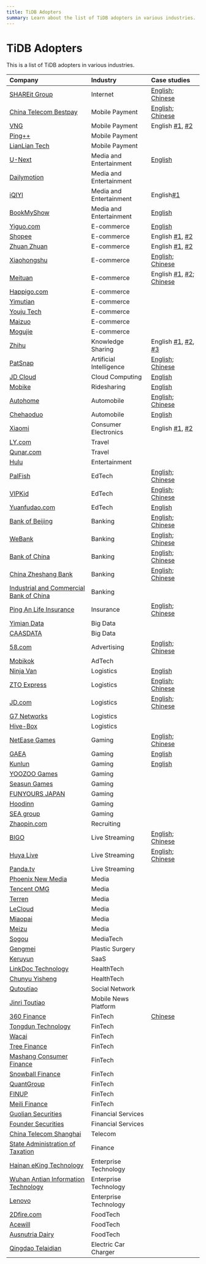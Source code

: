 ```yaml
---
title: TiDB Adopters
summary: Learn about the list of TiDB adopters in various industries.
---
```


# TiDB Adopters

This is a list of TiDB adopters in various industries.

| Company | Industry | Case studies |
| :--- | :--- | :--- |
|[SHAREit Group](https://www.crunchbase.com/organization/shareit-2)|Internet|[English](https://pingcap.com/case-studies/why-shareit-selects-tikv-for-data-storage-for-its-2.4-billion-user-business); [Chinese](https://pingcap.com/zh/blog/devcon-2021-shareit)|
|[China Telecom Bestpay](https://www.crunchbase.com/organization/orange-finance)|Mobile Payment|[English](https://pingcap.com/case-studies/how-we-process-data-five-times-more-efficiently-using-a-scale-out-mysql-alternative/); [Chinese](https://pingcap.com/cases-cn/user-case-bestpay/)|
|[VNG](https://en.wikipedia.org/wiki/VNG_Corporation)|Mobile Payment|English [#1](https://pingcap.com/case-studies/tidb-at-zalopay-infrastructure-lesson-learned/), [#2](https://pingcap.com/case-studies/zalopay-using-a-scale-out-mysql-alternative-to-serve-millions-of-users)|
|[Ping++](https://www.crunchbase.com/organization/ping-5)|Mobile Payment||
|[LianLian Tech](https://www.crunchbase.com/organization/lianlian-pay)|Mobile Payment||
|[U-Next](https://www.crunchbase.com/organization/u-next)|Media and Entertainment|[English](https://pingcap.com/case-studies/running-a-scale-out-database-on-arm-as-mysql-alternative/)|
|[Dailymotion](https://en.wikipedia.org/wiki/Dailymotion)|Media and Entertainment||
|[iQIYI](https://en.wikipedia.org/wiki/IQiyi)|Media and Entertainment|English[#1](https://pingcap.com/case-studies/tidb-in-iqiyi/)| [#2](https://pingcap.com/case-studies/how-tidb-powers-real-time-analytics-for-a-streaming-media-giant)|
|[BookMyShow](https://www.crunchbase.com/organization/bookmyshow)|Media and Entertainment|[English](https://pingcap.com/case-studies/tidb-in-bookmyshow/)|
|[Yiguo.com](https://www.crunchbase.com/organization/shanghai-yiguo-electron-business)|E-commerce|[English](https://www.datanami.com/2018/02/22/hybrid-database-capturing-perishable-insights-yiguo/)|
|[Shopee](https://en.wikipedia.org/wiki/Shopee)|E-commerce|English [#1](https://pingcap.com/case-studies/tidb-in-shopee/), [#2](https://pingcap.com/case-studies/choosing-right-database-for-your-applications)|
|[Zhuan Zhuan](https://www.crunchbase.com/organization/zhuan-zhuan)|E-commerce|English [#1](https://pingcap.com/case-studies/tidb-in-zhuanzhuan/), [#2](https://pingcap.com/case-studies/scale-out-database-powers-china-letgo-with-reduced-maintenance-costs)|
|[Xiaohongshu](https://en.wikipedia.org/wiki/Xiaohongshu)|E-commerce|[English](https://pingcap.com/case-studies/how-we-use-a-scale-out-htap-database-for-real-time-analytics-and-complex-queries); [Chinese](https://pingcap.com/zh/case/user-case-xiaohongshu/)|
|[Meituan](https://www.crunchbase.com/organization/meituan)|E-commerce|English [#1](https://pingcap.com/case-studies/migrating-from-mysql-to-a-scale-out-database-to-serve-our-290-million-monthly-users), [#2](https://pingcap.com/case-studies/how-we-use-a-mysql-alternative-to-avoid-sharding-and-provide-strong-consistency); [Chinese](https://pingcap.com/zh/case/user-case-meituandianping)|
|[Happigo.com](https://www.crunchbase.com/organization/happigo-com)|E-commerce||
|[Yimutian](https://www.crunchbase.com/organization/yimutian)|E-commerce||
|[Youju Tech](https://nn.yjyz.com/)|E-commerce||
|[Maizuo](https://www.crunchbase.com/organization/maizhuo)|E-commerce||
|[Mogujie](https://www.crunchbase.com/organization/mogujie)|E-commerce||
|[Zhihu](https://en.wikipedia.org/wiki/Zhihu)|Knowledge Sharing|English [#1](https://pingcap.com/case-studies/lesson-learned-from-queries-over-1.3-trillion-rows-of-data-within-milliseconds-of-response-time-at-zhihu/), [#2](https://pingcap.com/case-studies/horizontally-scaling-hive-metastore-database-by-migrating-from-mysql-to-tidb), [#3](https://pingcap.com/case-studies/boosting-big-data-performance-by-combining-tidb-with-hive-and-hdfs)|
|[PatSnap](https://www.crunchbase.com/organization/patsnap)|Artificial Intelligence| [English](https://pingcap.com/case-studies/why-we-chose-a-scale-out-data-warehouse-for-real-time-analytics); [Chinese](https://pingcap.com/zh/case/user-case-patsnap)|
|[JD Cloud](https://www.crunchbase.com/organization/jd-cloud)|Cloud Computing|[English](https://pingcap.com/case-studies/lesson-learned-from-40-k-qps-and-20-billion-rows-of-data-in-a-single-scale-out-cluster/)|
|[Mobike](https://en.wikipedia.org/wiki/Mobike)|Ridesharing|[English](https://pingcap.com/case-studies/tidb-in-mobike)|
|[Autohome](https://www.crunchbase.com/organization/autohome)|Automobile|[English](https://pingcap.com/case-studies/reduce-real-time-query-latency-from-0.5s-to-0.01s-with-scale-out-htap-database); [Chinese](https://pingcap.com/cases-cn/user-case-qichezhijia/)|
|[Chehaoduo](https://www.crunchbase.com/organization/guazi-com)|Automobile|[English](https://pingcap.com/case-studies/top-car-trading-platform-chooses-scale-out-database-as-mysql-alternative)|
|[Xiaomi](https://en.wikipedia.org/wiki/Xiaomi)|Consumer Electronics|English [#1](https://pingcap.com/case-studies/tidb-in-xiaomi), [#2](https://pingcap.com/case-studies/a-mysql-alternative-scale-out-database-helps-xiaomi-hyper-growth)|
|[LY.com](https://www.crunchbase.com/organization/ly-com)|Travel||
|[Qunar.com](https://www.crunchbase.com/organization/qunar-com)|Travel||
|[Hulu](https://www.hulu.com)|Entertainment||
|[PalFish](https://www.crunchbase.com/organization/palfish)|EdTech|[English](https://pingcap.com/case-studies/embracing-newsql-why-we-chose-tidb-over-mongodb-and-mysql); [Chinese](https://pingcap.com/zh/case/user-case-banyu)|
|[VIPKid](https://www.crunchbase.com/organization/vipkid)|EdTech|[English](https://pingcap.com/case-studies/why-we-chose-a-distributed-sql-database-to-complement-mysql); [Chinese](https://pingcap.com/cases-cn/user-case-vipkid/)|
|[Yuanfudao.com](https://www.crunchbase.com/organization/yuanfudao)|EdTech|[English](https://pingcap.com/blog/2017-08-08-tidbforyuanfudao/)|
|[Bank of Beijing](https://en.wikipedia.org/wiki/Bank_of_Beijing)|Banking|[English](https://pingcap.com/case-studies/how-we-use-a-distributed-database-to-achieve-horizontal-scaling-without-downtime); [Chinese](https://pingcap.com/zh/case/user-case-beijing-bank)|
|[WeBank](https://en.wikipedia.org/wiki/WeBank_(China))|Banking|[English](https://pingcap.com/case-studies/how-we-reduced-batch-processing-time-by-58-percent-with-a-scale-out-mysql-alternative/); [Chinese](https://pingcap.com/zh/case/user-case-webank)|
|[Bank of China](https://en.wikipedia.org/wiki/Bank_of_China) | Banking | [English](https://pingcap.com/case-studies/how-bank-of-china-uses-a-scale-out-database-to-support-zabbix-monitoring-at-scale); [Chinese](https://pingcap.com/cases-cn/user-case-bank-of-china/) |
|[China Zheshang Bank](https://en.wikipedia.org/wiki/China_Zheshang_Bank)|Banking|[English](https://pingcap.com/case-studies/reduce-query-latency-from-seconds-to-milliseconds-with-a-scale-out-database); [Chinese](https://pingcap.com/cases-cn/user-case-zheshang-bank/)|
|[Industrial and Commercial Bank of China](https://en.wikipedia.org/wiki/Industrial_and_Commercial_Bank_of_China)|Banking||
|[Ping An Life Insurance](https://www.bloomberg.com/profile/company/OPAHWZ:CH)|Insurance|[English](https://pingcap.com/case-studies/how-chinas-insurance-giant-improved-agile-application-performance-with-a-newsql-database); [Chinese](https://pingcap.com/cases-cn/user-case-pingan/)|
|[Yimian Data](https://www.crunchbase.com/organization/yimian-data)|Big Data||
|[CAASDATA](https://www.caasdata.com/)|Big Data||
|[58.com](https://www.crunchbase.com/organization/58-com)|Advertising|[English](https://pingcap.com/case-studies/no-sharding-no-etl-use-scale-out-mysql-alternative-to-store-160-tb-of-data); [Chinese](https://pingcap.com/cases-cn/user-case-58/)|
|[Mobikok](https://www.linkedin.com/company/shenzhen-keke-network-technology-co.-ltd./)|AdTech||
|[Ninja Van](https://www.crunchbase.com/organization/ninja-van-2)| Logistics|[English](https://pingcap.com/case-studies/choose-a-mysql-alternative-over-vitess-and-crdb-to-scale-out-our-databases-on-k8s)|
|[ZTO Express](https://www.crunchbase.com/organization/zto-express)| Logistics|[English](https://pingcap.com/case-studies/why-we-migrated-from-exadata-to-a-scale-out-htap-database-for-near-real-time-analytics); [Chinese](https://pingcap.com/cases-cn/user-case-zto-express/)|
|[JD.com](https://en.wikipedia.org/wiki/JD.com)|Logistics|[English](https://pingcap.com/case-studies/8x-system-performance-boost-why-we-migrated-from-mysql-to-newsql-database); [Chinese](https://pingcap.com/zh/case/user-case-jdl)|
|[G7 Networks](https://www.crunchbase.com/organization/g7)| Logistics||
|[Hive-Box](http://www.fcbox.com/en/pc/index.html#/)|Logistics||
|[NetEase Games](https://www.linkedin.com/company/netease-games)|Gaming|[English](https://pingcap.com/case-studies/why-we-chose-tidb-over-other-mysql-based-and-newsql-storage-solutions); [Chinese](https://pingcap.com/cases-cn/user-case-wangyihuyu/)|
|[GAEA](http://www.gaea.com/en/)|Gaming|[English](https://pingcap.com/case-studies/2017-05-22-Comparison-between-MySQL-and-TiDB-with-tens-of-millions-of-data-per-day)|
|[Kunlun](https://www.crunchbase.com/organization/kunlun)|Gaming|[English](https://pingcap.com/case-studies/empowering-your-gaming-application-with-a-scale-out-newsql-database)|
|[YOOZOO Games](https://www.crunchbase.com/organization/yoozoo-games)|Gaming||
|[Seasun Games](https://www.crunchbase.com/organization/seasun)|Gaming||
|[FUNYOURS JAPAN](http://company.funyours.co.jp/)|Gaming||
|[Hoodinn](https://www.crunchbase.com/organization/hoodinn)|Gaming||
|[SEA group](https://sea-group.org/?lang=en)|Gaming||
|[Zhaopin.com](https://www.crunchbase.com/organization/zhaopin)|Recruiting||
|[BIGO](https://www.crunchbase.com/organization/bigo-technology)|Live Streaming|[English](https://pingcap.com/case-studies/why-we-chose-an-htap-database-over-mysql-for-horizontal-scaling-and-complex-queries/); [Chinese](https://pingcap.com/cases-cn/user-case-bigo/)|
|[Huya Live](https://en.wikipedia.org/wiki/Huya_Live)|Live Streaming|[English](https://pingcap.com/case-studies/how-we-scale-out-databases-and-get-big-data-queries-6x-faster-with-a-mysql-alternative); [Chinese](https://pingcap.com/zh/case/user-case-huya)|
|[Panda.tv](https://www.crunchbase.com/organization/panda-tv)|Live Streaming||
|[Phoenix New Media](https://www.crunchbase.com/organization/phoenix-new-media)|Media||
|[Tencent OMG](https://en.wikipedia.org/wiki/Tencent)|Media||
|[Terren](https://www.crunchbase.com/organization/terren)|Media||
|[LeCloud](https://www.crunchbase.com/organization/letv-2)|Media||
|[Miaopai](https://en.wikipedia.org/wiki/Miaopai)|Media||
|[Meizu](https://en.wikipedia.org/wiki/Meizu)|Media||
|[Sogou](https://en.wikipedia.org/wiki/Sogou)|MediaTech||
|[Gengmei](https://www.crunchbase.com/organization/gengmei)|Plastic Surgery||
|[Keruyun](https://www.crunchbase.com/organization/keruyun-technology-beijing-co-ltd)|SaaS||
|[LinkDoc Technology](https://www.crunchbase.com/organization/linkdoc-technology)|HealthTech||
|[Chunyu Yisheng](https://www.crunchbase.com/organization/chunyu)|HealthTech||
|[Qutoutiao](https://www.crunchbase.com/organization/qutoutiao)|Social Network||
|[Jinri Toutiao](https://en.wikipedia.org/wiki/Toutiao)|Mobile News Platform||
|[360 Finance](https://www.crunchbase.com/organization/360-finance)|FinTech|[Chinese](https://pingcap.com/cases-cn/user-case-360/)|
|[Tongdun Technology](https://www.crunchbase.com/organization/tongdun-technology)|FinTech||
|[Wacai](https://www.crunchbase.com/organization/wacai)|FinTech||
|[Tree Finance](https://www.facebook.com/treefinancegroup/)|FinTech||
|[Mashang Consumer Finance](https://www.crunchbase.com/organization/ms-finance)|FinTech||
|[Snowball Finance](https://www.crunchbase.com/organization/snowball-finance)|FinTech||
|[QuantGroup](https://www.crunchbase.com/organization/quantgroup)|FinTech||
|[FINUP](https://www.crunchbase.com/organization/finup)|FinTech||
|[Meili Finance](https://www.crunchbase.com/organization/meili-jinrong)|FinTech||
|[Guolian Securities](https://www.crunchbase.com/organization/guolian-securities)|Financial Services||
|[Founder Securities](https://www.crunchbase.com/organization/keruyun-technology-beijing-co-ltd)|Financial Services||
|[China Telecom Shanghai](http://www.189.cn/sh/)|Telecom||
|[State Administration of Taxation](https://en.wikipedia.org/wiki/State_Administration_of_Taxation)|Finance||
|[Hainan eKing Technology](https://www.crunchbase.com/organization/hainan-eking-technology)|Enterprise Technology||
|[Wuhan Antian Information Technology](https://www.avlsec.com/)|Enterprise Technology||
|[Lenovo](https://en.wikipedia.org/wiki/Lenovo)|Enterprise Technology||
|[2Dfire.com](http://www.2dfire.com/)|FoodTech||
|[Acewill](https://www.crunchbase.com/organization/acewill)|FoodTech||
|[Ausnutria Dairy](https://www.crunchbase.com/organization/ausnutria-dairy)|FoodTech||
|[Qingdao Telaidian](https://www.teld.cn/)|Electric Car Charger||
